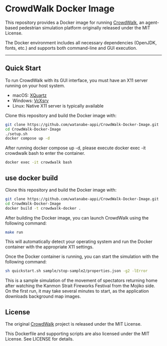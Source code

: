 # CrowdWalk Docker Image

This repository provides a Docker image for running [CrowdWalk](https://github.com/crest-cassia/CrowdWalk), an agent-based pedestrian simulation platform originally released under the MIT License.

The Docker environment includes all necessary dependencies (OpenJDK, fonts, etc.) and supports both command-line and GUI execution.

---

## Quick Start

To run CrowdWalk with its GUI interface, you must have an X11 server running on your host system.

* macOS: [XQuartz](https://www.xquartz.org/)
* Windows: [VcXsrv](https://sourceforge.net/projects/vcxsrv/)
* Linux: Native X11 server is typically available

Clone this repository and build the Docker image with:

```bash
git clone https://github.com/watanabe-appi/CrowdWalk-Docker-Image.git
cd CrowdWalk-Docker-Image
./setup.sh
docker compose up -d
```

After running docker compose up -d, please execute docker exec -it crowdwalk bash to enter the container.

```bash
docker exec -it crowdwalk bash
```

## use docker build

Clone this repository and build the Docker image with:

```bash
git clone https://github.com/watanabe-appi/CrowdWalk-Docker-Image.git
cd CrowdWalk-Docker-Image
docker build -t crowdwalk-docker .
```

After building the Docker image, you can launch CrowdWalk using the following command:

```sh
make run
```

This will automatically detect your operating system and run the Docker container with the appropriate X11 settings.

Once the Docker container is running, you can start the simulation with the following command:

```sh
sh quickstart.sh sample/stop-sample2/properties.json -g2 -lError
```
This is a sample simulation of the movement of spectators returning home after watching the Kanmon Strait Fireworks Festival from the Mojiko side. On the first run, it may take several minutes to start, as the application downloads background map images.


## License
The original [CrowdWalk](https://github.com/crest-cassia/CrowdWalk) project is released under the MIT License.

This Dockerfile and supporting scripts are also licensed under the MIT License. See LICENSE for details.

